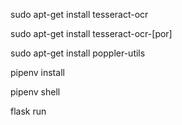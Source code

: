 <!-- instalar o tesseract no computador , fora do virtualenv -->
sudo apt-get install tesseract-ocr
<!-- instalar o modelo de analise da linguagem portugues -->
sudo apt-get install tesseract-ocr-[por]

sudo apt-get install poppler-utils
<!-- instalar as dependencias do projeto -->
pipenv install
<!-- entrar no virtualenv para rodar projeto -->
pipenv shell
<!-- rodar servidor padrão porta :5000 -->
flask run